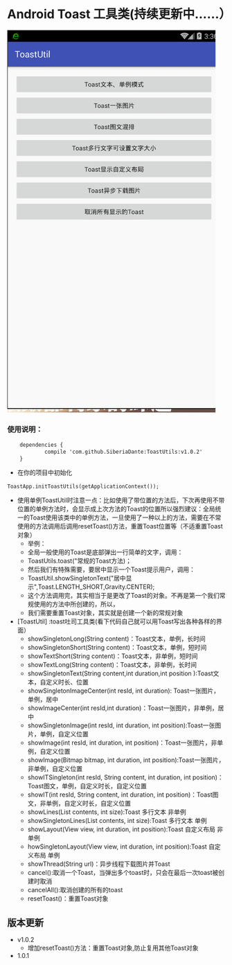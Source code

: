 # Android Toast 工具类(持续更新中……）
 ![ToastUtls](/app/src/main/assets/ToastUtils.gif)

### 使用说明：

```
	dependencies {
	        compile 'com.github.SiberiaDante:ToastUtils:v1.0.2'
	}

```
* 在你的项目中初始化
```
ToastApp.initToastUtils(getApplicationContext());
```
* 使用单例ToastUtil时注意一点：比如使用了带位置的方法后，下次再使用不带位置的单例方法时，会显示成上次方法的Toast的位置所以强烈建议：全局统一的Toast使用该类中的单例方法，一旦使用了一种以上的方法，需要在不常使用的方法调用后调用resetToast()方法，重置Toast位置等（不适重置Toast对象）
   * 举例：
   * 全局一般使用的Toast是底部弹出一行简单的文字，调用：
   * ToastUtils.toast("常规的Toast方法)；
   * 然后我们有特殊需要，要居中显示一个Toast提示用户，调用：
   * ToastUtil.showSingletonText("居中显示",Toast.LENGTH_SHORT,Gravity.CENTER);
   * 这个方法调用完，其实相当于是更改了Toast的对象。不再是第一个我们常规使用的方法中所创建的，所以，
   * 我们需要重置Toast对象，其实就是创建一个新的常规对象
* [ToastUtil] :toast吐司工具类(看下代码自己就可以用Toast写出各种各样的界面）
    * showSingletonLong(String content)：Toast文本，单例，长时间
    * showSingletonShort(String content)：Toast文本，单例，短时间
    * showTextShort(String content)：Toast文本，非单例，短时间
    * showTextLong(String content)：Toast文本，非单例，长时间
    * showSingletonText(String content,int duration,int position ):Toast文本，自定义时长、位置
    * showSingletonImageCenter(int resId, int duration): Toast一张图片，单例，居中
    * showImageCenter(int resId,int duration)：Toast一张图片，非单例，居中
    * showSingletonImage(int resId, int duration, int position):Toast一张图片，单例，自定义位置
    * showImage(int resId, int duration, int position)：Toast一张图片，非单例，自定义位置
    * showImage(Bitmap bitmap, int duration, int position):Toast一张图片，非单例，自定义位置
    * showITSingleton(int resId, String content, int duration, int position)：Toast图文，单例，自定义时长，自定义位置
    * showIT(int resId, String content, int duration, int position)：Toast图文，非单例，自定义时长，自定义位置
    * showLines(List<String> contents, int size):Toast 多行文本 非单例
    * showSingletonLines(List<String> contents, int size):Toast 多行文本 单例
    * showLayout(View view, int duration, int position):Toast 自定义布局 非单例
    * howSingletonLayout(View view, int duration, int position):Toast 自定义布局 单例
    * showThread(String url)：异步线程下载图片并Toast
    * cancel():取消一个Toast，当弹出多个toast时，只会在最后一次toast被创建时取消
    * cancelAll():取消创建的所有的toast
    * resetToast()：重置Toast对象
## 版本更新
* v1.0.2
    * 增加resetToast()方法：重置Toast对象,防止复用其他Toast对象
* 1.0.1